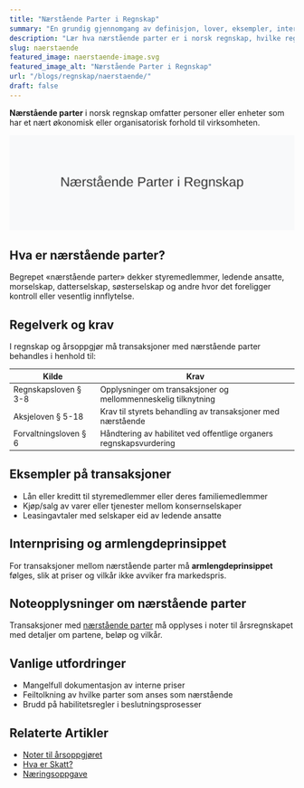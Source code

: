 ```yaml
---
title: "Nærstående Parter i Regnskap"
summary: "En grundig gjennomgang av definisjon, lover, eksempler, internprising og rapporteringskrav for nærstående parter i norsk regnskap."
description: "Lær hva nærstående parter er i norsk regnskap, hvilke regler som gjelder for transaksjoner mellom nærstående og krav til noteopplysninger."
slug: naerstaende
featured_image: naerstaende-image.svg
featured_image_alt: "Nærstående Parter i Regnskap"
url: "/blogs/regnskap/naerstaende/"
draft: false
---
```


**Nærstående parter** i norsk regnskap omfatter personer eller enheter som har et nært økonomisk eller organisatorisk forhold til virksomheten.

![Illustrasjon av nærstående parter](naerstaende-image.svg)

## Hva er nærstående parter?

Begrepet «nærstående parter» dekker styremedlemmer, ledende ansatte, morselskap, datterselskap, søsterselskap og andre hvor det foreligger kontroll eller vesentlig innflytelse.

## Regelverk og krav

I regnskap og årsoppgjør må transaksjoner med nærstående parter behandles i henhold til:

| **Kilde**                     | **Krav**                                                           |
|-------------------------------|---------------------------------------------------------------------|
| Regnskapsloven § 3-8          | Opplysninger om transaksjoner og mellommenneskelig tilknytning      |
| Aksjeloven § 5-18             | Krav til styrets behandling av transaksjoner med nærstående        |
| Forvaltningsloven § 6         | Håndtering av habilitet ved offentlige organers regnskapsvurdering |

## Eksempler på transaksjoner

* Lån eller kreditt til styremedlemmer eller deres familiemedlemmer
* Kjøp/salg av varer eller tjenester mellom konsernselskaper
* Leasingavtaler med selskaper eid av ledende ansatte

## Internprising og armlengdeprinsippet

For transaksjoner mellom nærstående parter må **armlengdeprinsippet** følges, slik at priser og vilkår ikke avviker fra markedspris.

## Noteopplysninger om nærstående parter

Transaksjoner med [nærstående parter](/blogs/regnskap/naerstaende "Nærstående Parter i Regnskap") må opplyses i noter til årsregnskapet med detaljer om partene, beløp og vilkår.

## Vanlige utfordringer

* Mangelfull dokumentasjon av interne priser
* Feiltolkning av hvilke parter som anses som nærstående
* Brudd på habilitetsregler i beslutningsprosesser

## Relaterte Artikler

* [Noter til årsoppgjøret](/blogs/regnskap/noter-aarsoppgjoer "Noter til Årsoppgjøret – Lovpålagte Noteopplysninger i Regnskap")
* [Hva er Skatt?](/blogs/regnskap/hva-er-skatt "Hva er Skatt? Guide til norske skatteregler")
* [Næringsoppgave](/blogs/regnskap/hva-er-naeringsoppgave "Hva er Næringsoppgave? Komplett guide til levering og krav")
